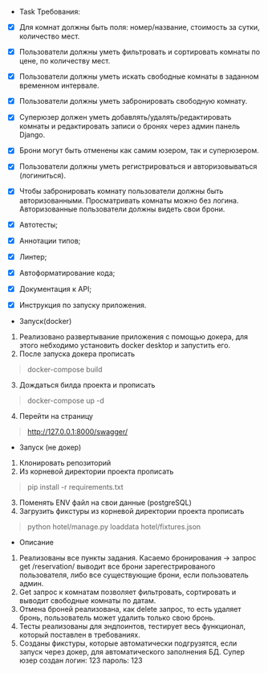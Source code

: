 * Task
Требования:
- [x] Для комнат должны быть поля: номер/название, стоимость за сутки, количество
мест.
- [x] Пользователи должны уметь фильтровать и сортировать комнаты по цене, по
количеству мест.
- [x] Пользователи должны уметь искать свободные комнаты в заданном временном
интервале.
- [x] Пользователи должны уметь забронировать свободную комнату.
- [x] Суперюзер должен уметь добавлять/удалять/редактировать комнаты и
редактировать записи о бронях через админ панель Django.
- [x] Брони могут быть отменены как самим юзером, так и суперюзером.
- [x] Пользователи должны уметь регистрироваться и авторизовываться (логиниться).
- [x] Чтобы забронировать комнату пользователи должны быть авторизованными.
Просматривать комнаты можно без логина. Авторизованные пользователи должны
видеть свои брони.

- [x] Автотесты;
- [x] Аннотации типов;
- [x] Линтер;
- [x] Автоформатирование кода;
- [x] Документация к API;
- [x] Инструкция по запуску приложения.

* Запуск(docker)
1. Реализовано развертывание приложения с помощью докера, для этого небходимо установить docker desktop и запустить его.
2. После запуска докера прописать
>  docker-compose build
3. Дождаться билда проекта и прописать
> docker-compose up -d
4. Перейти на страницу
> http://127.0.0.1:8000/swagger/
* Запуск (не докер)
1. Клонировать репозиторий
2. Из корневой директории проекта прописать
> pip install -r requirements.txt
3. Поменять ENV файл на свои данные (postgreSQL)
4. Загрузить фикстуры из корневой директории проекта прописать
> python hotel/manage.py loaddata hotel/fixtures.json
* Описание
1. Реализованы все пункты задания. Касаемо бронирования -> запрос get /reservation/ выводит все брони зарегестрированого пользователя, либо все существующие брони, если пользователь админ.
2. Get запрос к комнатам позволяет фильтровать, сортировать и выводит свободные комнаты по датам.
3. Отмена броней реализована, как delete запрос, то есть удаляет бронь, пользователь может удалить только свою бронь.
4. Тесты реализованы для эндпоинтов, тестирует весь функционал, который поставлен в требованиях.
5. Созданы фикстуры, которые автоматически подгрузятся, если запуск через докер, для автоматического заполнения БД. Супер юзер создан логин: 123 пароль: 123
